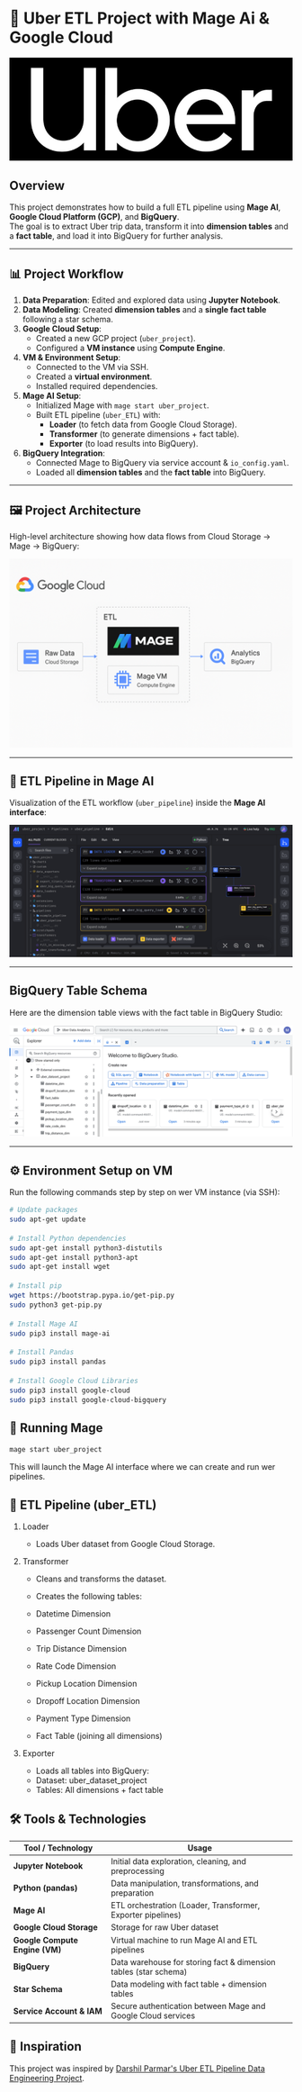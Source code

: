 # 🚕 Uber ETL Project with Mage Ai & Google Cloud

![](https://github.com/meriem-batata/Uber-GCP-Cloud-ETL-Pipeline-Data-Engineering-Project/blob/main/uber.jpg)


## Overview
This project demonstrates how to build a full ETL pipeline using **Mage AI**, **Google Cloud Platform (GCP)**, and **BigQuery**.  
The goal is to extract Uber trip data, transform it into **dimension tables** and a **fact table**, and load it into BigQuery for further analysis.

---

## 📊 Project Workflow
1. **Data Preparation**: Edited and explored data using **Jupyter Notebook**.
2. **Data Modeling**: Created **dimension tables** and a **single fact table** following a star schema.
3. **Google Cloud Setup**:
   - Created a new GCP project (`uber_project`).
   - Configured a **VM instance** using **Compute Engine**.
4. **VM & Environment Setup**:
   - Connected to the VM via SSH.
   - Created a **virtual environment**.
   - Installed required dependencies.
5. **Mage AI Setup**:
   - Initialized Mage with `mage start uber_project`.
   - Built ETL pipeline (`uber_ETL`) with:
     - **Loader** (to fetch data from Google Cloud Storage).
     - **Transformer** (to generate dimensions + fact table).
     - **Exporter** (to load results into BigQuery).
6. **BigQuery Integration**:
   - Connected Mage to BigQuery via service account & `io_config.yaml`.
   - Loaded all **dimension tables** and the **fact table** into BigQuery.

---

## 🖼️ Project Architecture

High-level architecture showing how data flows from Cloud Storage → Mage → BigQuery:

![Project Architecture](images/project_architecture.png)

---

## 🧩 ETL Pipeline in Mage AI

Visualization of the ETL workflow (`uber_pipeline`) inside the **Mage AI interface**:

![Mage AI Pipeline](images/mage_pipeline.png)

---

##  BigQuery Table Schema

Here are the dimension table views with the fact table in BigQuery Studio:

![BigQuery Schema](images/Dimensions_creation.png)

--- 
## ⚙️ Environment Setup on VM

Run the following commands step by step on wer VM instance (via SSH):

```bash
# Update packages
sudo apt-get update

# Install Python dependencies
sudo apt-get install python3-distutils
sudo apt-get install python3-apt
sudo apt-get install wget

# Install pip
wget https://bootstrap.pypa.io/get-pip.py
sudo python3 get-pip.py

# Install Mage AI
sudo pip3 install mage-ai

# Install Pandas
sudo pip3 install pandas

# Install Google Cloud Libraries
sudo pip3 install google-cloud
sudo pip3 install google-cloud-bigquery
```

##  🚀 Running Mage
```bash
mage start uber_project
```
This will launch the Mage AI interface where we can create and run wer pipelines.

## 📂 ETL Pipeline (uber_ETL)
1. Loader
   - Loads Uber dataset from Google Cloud Storage.

3. Transformer

   - Cleans and transforms the dataset.
   
   - Creates the following tables:
   
   - Datetime Dimension
   
   - Passenger Count Dimension

   - Trip Distance Dimension
   
   - Rate Code Dimension
   
   - Pickup Location Dimension
   
   - Dropoff Location Dimension
   
   - Payment Type Dimension
   
   - Fact Table (joining all dimensions)

3. Exporter
   - Loads all tables into BigQuery:
   - Dataset: uber_dataset_project
   - Tables: All dimensions + fact table


## 🛠️ Tools & Technologies

| Tool / Technology     | Usage                                                                 |
|------------------------|----------------------------------------------------------------------|
| **Jupyter Notebook**   | Initial data exploration, cleaning, and preprocessing                 |
| **Python (pandas)**    | Data manipulation, transformations, and preparation                   |
| **Mage AI**            | ETL orchestration (Loader, Transformer, Exporter pipelines)           |
| **Google Cloud Storage** | Storage for raw Uber dataset                                         |
| **Google Compute Engine (VM)** | Virtual machine to run Mage AI and ETL pipelines              |
| **BigQuery**           | Data warehouse for storing fact & dimension tables (star schema)      |
| **Star Schema**        | Data modeling with fact table + dimension tables                      |
| **Service Account & IAM** | Secure authentication between Mage and Google Cloud services        |

## 🙌 Inspiration

This project was inspired by [Darshil Parmar's Uber ETL Pipeline Data Engineering Project](https://github.com/darshilparmar/uber-etl-pipeline-data-engineering-project/tree/main).  

